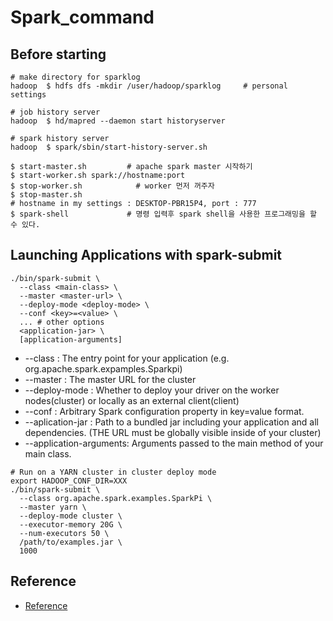 # Spark_command

## Before starting
```
# make directory for sparklog
hadoop  $ hdfs dfs -mkdir /user/hadoop/sparklog     # personal settings

# job history server
hadoop  $ hd/mapred --daemon start historyserver

# spark history server
hadoop  $ spark/sbin/start-history-server.sh
```

```
$ start-master.sh         # apache spark master 시작하기
$ start-worker.sh spark://hostname:port
$ stop-worker.sh            # worker 먼저 꺼주자
$ stop-master.sh
# hostname in my settings : DESKTOP-PBR15P4, port : 777
$ spark-shell             # 명령 입력후 spark shell을 사용한 프로그래밍을 할 수 있다.
```
## Launching Applications with spark-submit
```
./bin/spark-submit \
  --class <main-class> \
  --master <master-url> \
  --deploy-mode <deploy-mode> \
  --conf <key>=<value> \
  ... # other options
  <application-jar> \
  [application-arguments]
```

- --class : The entry point for your application (e.g. org.apache.spark.expamples.Sparkpi)
- --master : The master URL for the cluster
- --deploy-mode : Whether to deploy your driver on the worker nodes(cluster) or locally as an external client(client)
- --conf : Arbitrary Spark configuration property in key=value format.
- --aplication-jar : Path to a bundled jar including your application and all dependencies. (THE URL must be globally visible inside of your cluster)
- --application-arguments: Arguments passed to the main method of your main class.
```
# Run on a YARN cluster in cluster deploy mode
export HADOOP_CONF_DIR=XXX
./bin/spark-submit \
  --class org.apache.spark.examples.SparkPi \
  --master yarn \
  --deploy-mode cluster \
  --executor-memory 20G \
  --num-executors 50 \
  /path/to/examples.jar \
  1000
```

## Reference
- [Reference](https://spark.apache.org/docs/latest/submitting-applications.html)